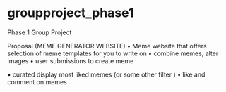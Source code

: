 # groupproject_phase1
Phase 1 Group Project

Proposal (MEME GENERATOR WEBSITE)
•	Meme website that offers selection of meme templates for you to write on 
•	combine memes, alter images
•	user submissions to create meme 

•	curated display most liked memes (or some other filter )
•	like and comment on memes
